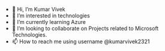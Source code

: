 - 👋 Hi, I’m Kumar Vivek
- 👀 I’m interested in technologies 
- 🌱 I’m currently learning Azure
- 💞️ I’m looking to collaborate on Projects related to Microsoft Technologies.
- 📫 How to reach me using username @kumarvivek2321

<!---
kumarvivek2321/kumarvivek2321 is a ✨ special ✨ repository because its `README.md` (this file) appears on your GitHub profile.
You can click the Preview link to take a look at your changes.
--->
